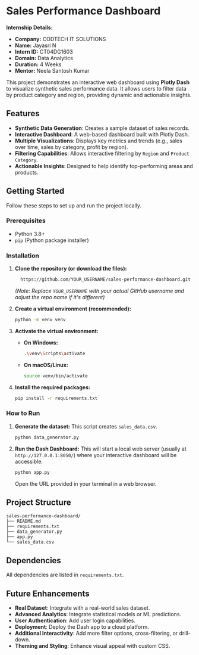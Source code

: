 # Sales Performance Dashboard

**Internship Details:**
* **Company:** CODTECH IT SOLUTIONS
* **Name:** Jayasri N
* **Intern ID:** CT04DG1603
* **Domain:** Data Analytics
* **Duration:** 4 Weeks
* **Mentor:** Neela Santosh Kumar

This project demonstrates an interactive web dashboard using **Plotly Dash** to visualize synthetic sales performance data. It allows users to filter data by product category and region, providing dynamic and actionable insights.

## Features

* **Synthetic Data Generation**: Creates a sample dataset of sales records.
* **Interactive Dashboard**: A web-based dashboard built with Plotly Dash.
* **Multiple Visualizations**: Displays key metrics and trends (e.g., sales over time, sales by category, profit by region).
* **Filtering Capabilities**: Allows interactive filtering by `Region` and `Product Category`.
* **Actionable Insights**: Designed to help identify top-performing areas and products.

## Getting Started

Follow these steps to set up and run the project locally.

### Prerequisites

* Python 3.8+
* `pip` (Python package installer)

### Installation

1.  **Clone the repository (or download the files):**
    ```bash
      https://github.com/YOUR_USERNAME/sales-performance-dashboard.git 
    ```
    *(Note: Replace `YOUR_USERNAME` with your actual GitHub username and adjust the repo name if it's different)*

2.  **Create a virtual environment (recommended):**
    ```bash
    python -m venv venv
    ```

3.  **Activate the virtual environment:**
    * **On Windows:**
        ```bash
        .\venv\Scripts\activate
        ```
    * **On macOS/Linux:**
        ```bash
        source venv/bin/activate
        ```

4.  **Install the required packages:**
    ```bash
    pip install -r requirements.txt
    ```

### How to Run

1.  **Generate the dataset:**
    This script creates `sales_data.csv`.
    ```bash
    python data_generator.py
    ```

2.  **Run the Dash Dashboard:**
    This will start a local web server (usually at `http://127.0.0.1:8050/`) where your interactive dashboard will be accessible.
    ```bash
    python app.py
    ```
    Open the URL provided in your terminal in a web browser.

## Project Structure
```
sales-performance-dashboard/
├── README.md
├── requirements.txt
├── data_generator.py        
├── app.py                   
└── sales_data.csv
```
## Dependencies

All dependencies are listed in `requirements.txt`.

## Future Enhancements

* **Real Dataset**: Integrate with a real-world sales dataset.
* **Advanced Analytics**: Integrate statistical models or ML predictions.
* **User Authentication**: Add user login capabilities.
* **Deployment**: Deploy the Dash app to a cloud platform.
* **Additional Interactivity**: Add more filter options, cross-filtering, or drill-down.
* **Theming and Styling**: Enhance visual appeal with custom CSS.
